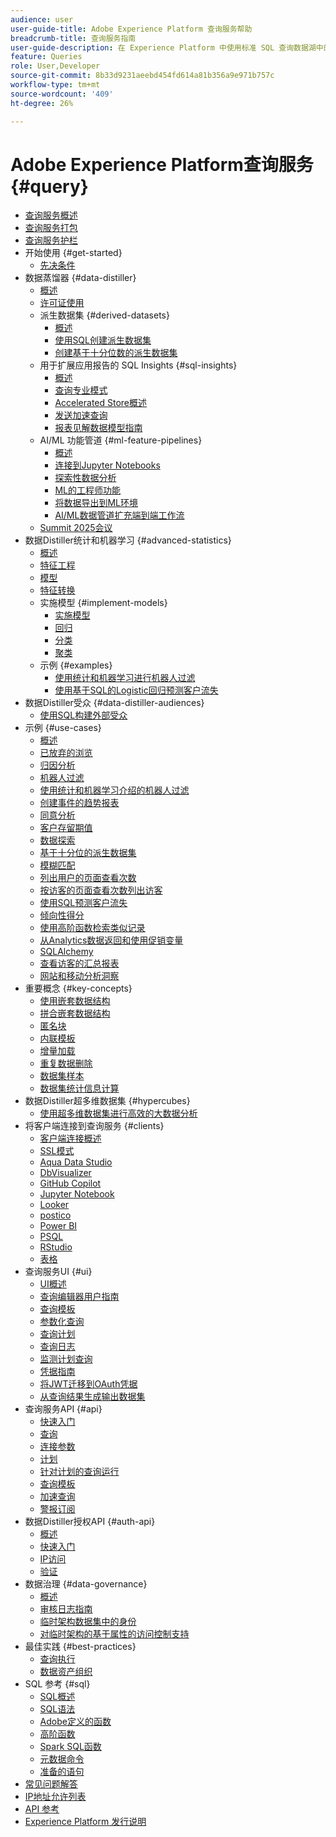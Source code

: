 ```yaml
---
audience: user
user-guide-title: Adobe Experience Platform 查询服务帮助
breadcrumb-title: 查询服务指南
user-guide-description: 在 Experience Platform 中使用标准 SQL 查询数据湖中的数据。
feature: Queries
role: User,Developer
source-git-commit: 8b33d9231aeebd454fd614a81b356a9e971b757c
workflow-type: tm+mt
source-wordcount: '409'
ht-degree: 26%

---
```



# Adobe Experience Platform查询服务 {#query}

- [查询服务概述](home.md)
- [查询服务打包](packaging.md)
- [查询服务护栏](guardrails.md)
- 开始使用 {#get-started}
   - [先决条件](get-started/prerequisites.md)
- 数据蒸馏器 {#data-distiller}
   - [概述](data-distiller/overview.md)
   - [许可证使用](data-distiller/license-usage.md)
   - 派生数据集 {#derived-datasets}
      - [概述](data-distiller/derived-datasets/overview.md)
      - [使用SQL创建派生数据集](data-distiller/derived-datasets/create-derived-datasets-with-sql.md)
      - [创建基于十分位数的派生数据集](data-distiller/derived-datasets/decile-based-derived-attributes.md)
   - 用于扩展应用报告的 SQL Insights {#sql-insights}
      - [概述](data-distiller/sql-insights/overview.md)
      - [查询专业模式](data-distiller/sql-insights/query-pro-mode.md)
      - [Accelerated Store概述](data-distiller/sql-insights/accelerated-store-overview.md)
      - [发送加速查询](data-distiller/sql-insights/send-accelerated-queries.md)
      - [报表见解数据模型指南](data-distiller/sql-insights/reporting-insights-data-model.md)
   - AI/ML 功能管道 {#ml-feature-pipelines}
      - [概述](data-distiller/ml-feature-pipelines/overview.md)
      - [连接到Jupyter Notebooks](data-distiller/ml-feature-pipelines/establish-connection.md)
      - [探索性数据分析](data-distiller/ml-feature-pipelines/exploratory-analysis.md)
      - [ML的工程师功能](data-distiller/ml-feature-pipelines/feature-engineering.md)
      - [将数据导出到ML环境](data-distiller/ml-feature-pipelines/export-data.md)
      - [AI/ML数据管道扩充端到端工作流](data-distiller/ml-feature-pipelines/end-to-end-notebook-workflow.md)
   - [Summit 2025会议](data-distiller/top-tips-to-maximize-value.md)
- 数据Distiller统计和机器学习 {#advanced-statistics}
   - [概述](advanced-statistics/overview.md)
   - [特征工程](advanced-statistics/feature-engineering.md)
   - [模型](advanced-statistics/models.md)
   - [特征转换](advanced-statistics/feature-transformation.md)
   - 实施模型 {#implement-models}
      - [实施模型](advanced-statistics/implement-models/implement-models.md)
      - [回归](advanced-statistics/implement-models/regression.md)
      - [分类](advanced-statistics/implement-models/classification.md)
      - [聚类](advanced-statistics/implement-models/clustering.md)
   - 示例 {#examples}
      - [使用统计和机器学习进行机器人过滤](advanced-statistics/examples/statistics-and-ml-bot-filtering.md)
      - [使用基于SQL的Logistic回归预测客户流失](advanced-statistics/examples/predict-customer-churn.md)
- 数据Distiller受众 {#data-distiller-audiences}
   - [使用SQL构建外部受众](data-distiller-audiences/overview.md)
- 示例 {#use-cases}
   - [概述](use-cases/overview.md)
   - [已放弃的浏览](use-cases/abandoned-browse.md)
   - [归因分析](use-cases/attribution-analysis.md)
   - [机器人过滤](use-cases/bot-filtering.md)
   - [使用统计和机器学习介绍的机器人过滤](use-cases/statistics-and-ml-bot-filtering-stub.md)
   - [创建事件的趋势报表](use-cases/trended-report-of-events.md)
   - [同意分析](use-cases/consent-analysis.md)
   - [客户存留期值](use-cases/customer-lifetime-value.md)
   - [数据探索](./use-cases/data-exploration.md)
   - [基于十分位的派生数据集](use-cases/deciles-use-case.md)
   - [模糊匹配](use-cases/fuzzy-match.md)
   - [列出用户的页面查看次数](use-cases/list-visitor-sessions.md)
   - [按访客的页面查看次数列出访客](use-cases/visitors-by-number-of-page-views.md)
   - [使用SQL预测客户流失](use-cases/predict-customer-churn-stub.md)
   - [倾向性得分](use-cases/propensity-score.md)
   - [使用高阶函数检索类似记录](use-cases/retrieve-similar-records.md)
   - [从Analytics数据返回和使用促销变量](use-cases/merchandising-variables.md)
   - [SQLAlchemy](use-cases/sqlalchemy.md)
   - [查看访客的汇总报表](use-cases/roll-up-report-of-a-visitor.md)
   - [网站和移动分析洞察](use-cases/analytics-insights.md)
- 重要概念 {#key-concepts}
   - [使用嵌套数据结构](key-concepts/nested-data-structures.md)
   - [拼合嵌套数据结构](key-concepts/flatten-nested-data.md)
   - [匿名块](key-concepts/anonymous-block.md)
   - [内联模板](key-concepts/inline-templates.md)
   - [增量加载](key-concepts/incremental-load.md)
   - [重复数据删除](key-concepts/deduplication.md)
   - [数据集样本](key-concepts/dataset-samples.md)
   - [数据集统计信息计算](key-concepts/dataset-statistics.md)
- 数据Distiller超多维数据集 {#hypercubes}
   - [使用超多维数据集进行高效的大数据分析](hypercubes/overview.md)
- 将客户端连接到查询服务 {#clients}
   - [客户端连接概述](clients/overview.md)
   - [SSL模式](./clients/ssl-modes.md)
   - [Aqua Data Studio](clients/aqua-data-studio.md)
   - [DbVisualizer](./clients/dbvisulaizer.md)
   - [GitHub Copilot](./clients/github-copilot.md)
   - [Jupyter Notebook](clients//jupyter-notebook.md)
   - [Looker](clients/looker.md)
   - [postico](clients/postico.md)
   - [Power BI](clients/power-bi.md)
   - [PSQL](clients/psql.md)
   - [RStudio](clients/rstudio.md)
   - [表格](clients/tableau.md)
- 查询服务UI {#ui}
   - [UI概述](ui/overview.md)
   - [查询编辑器用户指南](ui/user-guide.md)
   - [查询模板](ui/query-templates.md)
   - [参数化查询](ui/parameterized-queries.md)
   - [查询计划](ui/query-schedules.md)
   - [查询日志](ui/query-logs.md)
   - [监测计划查询](ui/monitor-queries.md)
   - [凭据指南](ui/credentials.md)
   - [将JWT迁移到OAuth凭据](ui/migrate-jwt-to-oauth.md)
   - [从查询结果生成输出数据集](ui/create-datasets.md)
- 查询服务API {#api}
   - [快速入门](api/getting-started.md)
   - [查询](api/queries.md)
   - [连接参数](api/connection-parameters.md)
   - [计划](api/scheduled-queries.md)
   - [针对计划的查询运行](api/runs-scheduled-queries.md)
   - [查询模板](api/query-templates.md)
   - [加速查询](api/accelerated-queries.md)
   - [警报订阅](api/alert-subscriptions.md)
- 数据Distiller授权API {#auth-api}
   - [概述](auth-api/overview.md)
   - [快速入门](auth-api/getting-started.md)
   - [IP访问](auth-api/ip-access.md)
   - [验证](auth-api/validate.md)
- 数据治理 {#data-governance}
   - [概述](data-governance/overview.md)
   - [审核日志指南](data-governance/audit-log-guide.md)
   - [临时架构数据集中的身份](data-governance/ad-hoc-schema-identities.md)
   - [对临时架构的基于属性的访问控制支持](./data-governance/ad-hoc-schema-labels.md)
- 最佳实践 {#best-practices}
   - [查询执行](best-practices/writing-queries.md)
   - [数据资产组织](./best-practices/organize-data-assets.md)
- SQL 参考 {#sql}
   - [SQL概述](sql/overview.md)
   - [SQL语法](sql/syntax.md)
   - [Adobe定义的函数](sql/adobe-defined-functions.md)
   - [高阶函数](sql/higher-order-functions.md)
   - [Spark SQL函数](sql/spark-sql-functions.md)
   - [元数据命令](sql/metadata.md)
   - [准备的语句](sql/prepared-statements.md)
- [常见问题解答](troubleshooting-guide.md)
- [IP地址允许列表](ip-address-allowlist.md)
- [API 参考](https://www.adobe.io/experience-platform-apis/references/query-service/)
- [Experience Platform 发行说明](https://experienceleague.adobe.com/zh-hans/docs/experience-platform/release-notes/latest)
